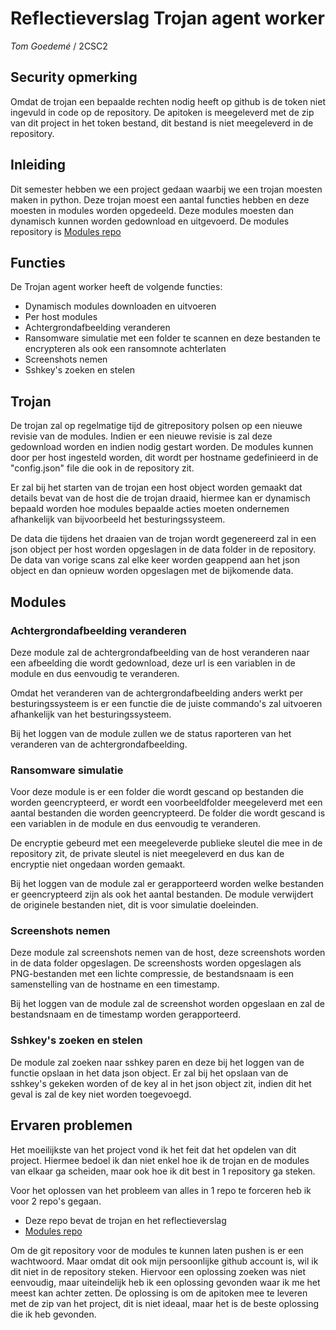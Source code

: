 # Reflectieverslag Trojan agent worker
*Tom Goedemé* / 2CSC2

## Security opmerking
Omdat de trojan een bepaalde rechten nodig heeft op github is de token niet ingevuld in code op de repository.
De apitoken is meegeleverd met de zip van dit project in het token bestand, dit bestand is niet meegeleverd in de repository.


## Inleiding
Dit semester hebben we een project gedaan waarbij we een trojan moesten maken in python.
Deze trojan moest een aantal functies hebben en deze moesten in modules worden opgedeeld.
Deze modules moesten dan dynamisch kunnen worden gedownload en uitgevoerd.
De modules repository is [Modules repo](https://github.com/flufsor/Python_2223_trojan_modules)

## Functies
De Trojan agent worker heeft de volgende functies:
- Dynamisch modules downloaden en uitvoeren
- Per host modules
- Achtergrondafbeelding veranderen
- Ransomware simulatie met een folder te scannen en deze bestanden te encrypteren als ook een ransomnote achterlaten
- Screenshots nemen
- Sshkey's zoeken en stelen

## Trojan
De trojan zal op regelmatige tijd de gitrepository polsen op een nieuwe revisie van de modules. Indien er een nieuwe revisie is zal deze gedownload worden en indien nodig gestart worden. De modules kunnen door per host ingesteld worden, dit wordt per hostname gedefinieerd in de "config.json" file die ook in de repository zit.

Er zal bij het starten van de trojan een host object worden gemaakt dat details bevat van de host die de trojan draaid, hiermee kan er dynamisch bepaald worden hoe modules bepaalde acties moeten ondernemen afhankelijk van bijvoorbeeld het besturingssysteem.

De data die tijdens het draaien van de trojan wordt gegenereerd zal in een json object per host worden opgeslagen in de data folder in de repository. De data van vorige scans zal elke keer worden geappend aan het json object en dan opnieuw worden opgeslagen met de bijkomende data.

## Modules

### Achtergrondafbeelding veranderen
Deze module zal de achtergrondafbeelding van de host veranderen naar een afbeelding die wordt gedownload, deze url is een variablen in de module en dus eenvoudig te veranderen.

Omdat het veranderen van de achtergrondafbeelding anders werkt per besturingssysteem is er een functie die de juiste commando's zal uitvoeren afhankelijk van het besturingssysteem.

Bij het loggen van de module zullen we de status raporteren van het veranderen van de achtergrondafbeelding.

### Ransomware simulatie
Voor deze module is er een folder die wordt gescand op bestanden die worden geencrypteerd, er wordt een voorbeeldfolder meegeleverd met een aantal bestanden die worden geencrypteerd. De folder die wordt gescand is een variablen in de module en dus eenvoudig te veranderen.

De encryptie gebeurd met een meegeleverde publieke sleutel die mee in de repository zit, de private sleutel is niet meegeleverd en dus kan de encryptie niet ongedaan worden gemaakt.

Bij het loggen van de module zal er gerapporteerd worden welke bestanden er geencrypteerd zijn als ook het aantal bestanden.
De module verwijdert de originele bestanden niet, dit is voor simulatie doeleinden.

### Screenshots nemen
Deze module zal screenshots nemen van de host, deze screenshots worden in de data folder opgeslagen.
De screenshosts worden opgeslagen als PNG-bestanden met een lichte compressie, de bestandsnaam is een samenstelling van de hostname en een timestamp.

Bij het loggen van de module zal de screenshot worden opgeslaan en zal de bestandsnaam en de timestamp worden gerapporteerd.

### Sshkey's zoeken en stelen
De module zal zoeken naar sshkey paren en deze bij het loggen van de functie opslaan in het data json object.
Er zal bij het opslaan van de sshkey's gekeken worden of de key al in het json object zit, indien dit het geval is zal de key niet worden toegevoegd.

## Ervaren problemen
Het moeilijkste van het project vond ik het feit dat het opdelen van dit project.
Hiermee bedoel ik dan niet enkel hoe ik de trojan en de modules van elkaar ga scheiden, maar ook hoe ik dit best in 1 repository ga steken.

Voor het oplossen van het probleem van alles in 1 repo te forceren heb ik voor 2 repo's gegaan.
- Deze repo bevat de trojan en het reflectieverslag
- [Modules repo](https://github.com/flufsor/Python_2223_trojan_modules)

Om de git repository voor de modules te kunnen laten pushen is er een wachtwoord.
Maar omdat dit ook mijn persoonlijke github account is, wil ik dit niet in de repository steken.
Hiervoor een oplossing zoeken was niet eenvoudig, maar uiteindelijk heb ik een oplossing gevonden waar ik me het meest kan achter zetten.
De oplossing is om de apitoken mee te leveren met de zip van het project, dit is niet ideaal, maar het is de beste oplossing die ik heb gevonden.